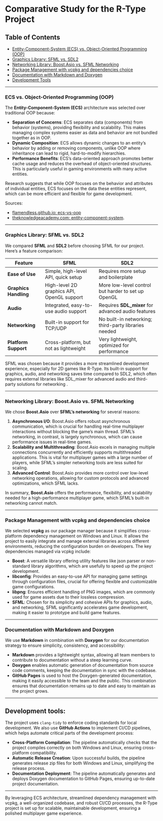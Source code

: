 # Comparative Study for the R-Type Project

## Table of Contents
- [Entity-Component-System (ECS) vs. Object-Oriented Programming (OOP)](#ecs-vs-object-oriented-programming-oop)
- [Graphics Library: SFML vs. SDL2](#graphics-library-sfml-vs-sdl2)
- [Networking Library: Boost.Asio vs. SFML Networking](#networking-library-boostasio-vs-sfml-networking)
- [Package Management with vcpkg and dependencies choice](#package-management-with-vcpkg-and-dependencies-choice)
- [Documentation with Markdown and Doxygen](#documentation-with-markdown-and-doxygen)
- [Development Tools](#development-tools)

---

### ECS vs. Object-Oriented Programming (OOP)
The **Entity-Component-System (ECS)** architecture was selected over traditional OOP because:

- **Separation of Concerns**: ECS separates data (components) from behavior (systems), providing flexibility and scalability. This makes managing complex systems easier as data and behavior are not bundled together as in OOP.
- **Dynamic Composition**: ECS allows dynamic changes to an entity’s behavior by adding or removing components, unlike OOP where inheritance can lead to rigid, hard-to-modify hierarchies.
- **Performance Benefits**: ECS’s data-oriented approach promotes better cache usage and reduces the overhead of object-oriented structures. This is particularly useful in gaming environments with many active entities.

Research suggests that while OOP focuses on the behavior and attributes of individual entities, ECS focuses on the data these entities represent, which can be more efficient and flexible for game development.

Sources:
- [flamendless.github.io: ecs-vs-oop](https://flamendless.github.io/ecs-vs-oop/)
- [theknowledgeacademy.com: entity-component-system](https://www.theknowledgeacademy.com/blog/entity-component-system/).

---

### Graphics Library: SFML vs. SDL2
We compared **SFML** and **SDL2** before choosing SFML for our project. Here’s a feature comparison:

| Feature               | SFML                                       | SDL2                                                 |
|-----------------------|--------------------------------------------|------------------------------------------------------|
| **Ease of Use**       | Simple, high-level API, quick setup        | Requires more setup and boilerplate                  |
| **Graphics Handling** | High-level 2D graphics API, OpenGL support | More low-level control but harder to set up OpenGL   |
| **Audio**             | Integrated, easy-to-use audio support      | Requires **SDL\_mixer** for advanced audio features  |
| **Networking**        | Built-in support for TCP/UDP               | No built-in networking; third-party libraries needed |
| **Platform Support**  | Cross-platform, but not as lightweight     | Very lightweight, optimized for performance          |

SFML was chosen because it provides a more streamlined development experience, especially for 2D games like R-Type. Its built-in support for graphics, audio, and networking saves time compared to SDL2, which often requires external libraries like SDL_mixer for advanced audio and third-party solutions for networking  .

---

### Networking Library: Boost.Asio vs. SFML Networking
We chose **Boost.Asio** over **SFML’s networking** for several reasons:

1. **Asynchronous I/O**: Boost.Asio offers robust asynchronous communication, which is crucial for handling real-time multiplayer interactions without blocking the game’s main thread. SFML’s networking, in contrast, is largely synchronous, which can cause performance issues in real-time games.
2. **Scalability and Multithreading**: Boost.Asio excels in managing multiple connections concurrently and efficiently supports multithreaded applications. This is vital for multiplayer games with a large number of players, while SFML’s simpler networking tools are less suited for scaling.
3. **Advanced Control**: Boost.Asio provides more control over low-level networking operations, allowing for custom protocols and advanced optimizations, which SFML lacks.

In summary, **Boost.Asio** offers the performance, flexibility, and scalability needed for a high-performance multiplayer game, which SFML’s built-in networking cannot match.

---

### Package Management with vcpkg and dependencies choice
We selected **vcpkg** as our package manager because it simplifies cross-platform dependency management on Windows and Linux. It allows the project to easily integrate and manage external libraries across different environments, reducing the configuration burden on developers. The key dependencies managed via vcpkg include:

- **Boost**: A versatile library offering utility features like json parser or non-standard library algorithms, which are usefully to speed up the project development.
- **libconfig**: Provides an easy-to-use API for managing game settings through configuration files, crucial for offering flexible and customizable game configurations.
- **libpng**: Ensures efficient handling of PNG images, which are commonly used for game assets due to their lossless compression.
- **SFML**: Chosen for its simplicity and cohesive APIs for graphics, audio, and networking, SFML significantly accelerates game development, making it easier to prototype and build game features.

---

### Documentation with Markdown and Doxygen
We use **Markdown** in combination with **Doxygen** for our documentation strategy to ensure simplicity, consistency, and accessibility:

- **Markdown** provides a lightweight syntax, allowing all team members to contribute to documentation without a steep learning curve.
- **Doxygen** enables automatic generation of documentation from source code comments, keeping the documentation in sync with the codebase.
- **GitHub Pages** is used to host the Doxygen-generated documentation, making it easily accessible to the team and the public. This combination ensures that documentation remains up to date and easy to maintain as the project grows.

---

## Development tools:

The project uses `clang-tidy` to enforce coding standards for local development. We also use **GitHub Actions** to implement CI/CD pipelines, which helps automate critical parts of the development process:
- **Cross-Platform Compilation**: The pipeline automatically checks that the project compiles correctly on both Windows and Linux, ensuring cross-platform compatibility.
- **Automatic Release Creation**: Upon successful builds, the pipeline generates release zip files for both Windows and Linux, simplifying the release process.
- **Documentation Deployment**: The pipeline automatically generates and deploys Doxygen documentation to GitHub Pages, ensuring up-to-date project documentation.

---

By leveraging ECS architecture, streamlined dependency management with vcpkg, a well-organized codebase, and robust CI/CD processes, the R-Type project is set up for scalable, maintainable development, ensuring a polished multiplayer game experience.